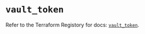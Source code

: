 # `vault_token`

Refer to the Terraform Registory for docs: [`vault_token`](https://registry.terraform.io/providers/hashicorp/vault/3.15.1/docs/resources/token).
